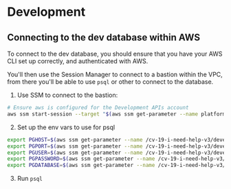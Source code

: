 # Development

## Connecting to the dev database within AWS

To connect to the dev database, you should ensure that you have your AWS CLI set up correctly, and authenticated with AWS.

You'll then use the Session Manager to connect to a bastion within the VPC, from there you'll be able to use `psql` or other to connect to the database.

1. Use SSM to connect to the bastion:
  ```bash
  # Ensure aws is configured for the Development APIs account
  aws ssm start-session --target "$(aws ssm get-parameter --name platform-apis-jump-box-instance-name --query Parameter.Value --output text)"
  ```
2. Set up the env vars to use for psql
  ```bash
  export PGHOST=$(aws ssm get-parameter --name /cv-19-i-need-help-v3/development/postgres-hostname --query Parameter.Value --region eu-west-2 --output text)
  export PGPORT=$(aws ssm get-parameter --name /cv-19-i-need-help-v3/development/postgres-port --query Parameter.Value --region eu-west-2 --output text)
  export PGUSER=$(aws ssm get-parameter --name /cv-19-i-need-help-v3/development/postgres-username --query Parameter.Value --region eu-west-2 --output text)
  export PGPASSWORD=$(aws ssm get-parameter --name /cv-19-i-need-help-v3/development/postgres-password --query Parameter.Value --region eu-west-2 --output text)
  export PGDATABASE=$(aws ssm get-parameter --name /cv-19-i-need-help-v3/development/postgres-database --query Parameter.Value --region eu-west-2 --output text)
  ```
3. Run `psql`
